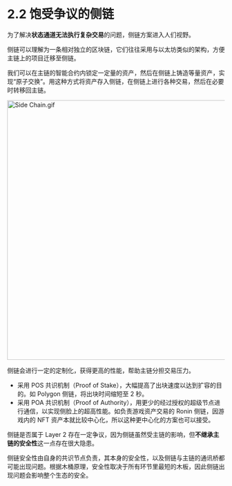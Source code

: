 # 2.2 饱受争议的侧链

为了解决**状态通道无法执行复杂交易**的问题，侧链方案进入人们视野。

侧链可以理解为一条相对独立的区块链，它们往往采用与以太坊类似的架构，方便主链上的项目迁移至侧链。

我们可以在主链的智能合约内锁定一定量的资产，然后在侧链上铸造等量资产，实现“原子交换”。用这种方式将资产存入侧链，在侧链上进行各种交易，然后在必要时转移回主链。

<img src="/assets/2.2.1.gif" width="600px" alt="Side Chain.gif" />

侧链会进行一定的定制化，获得更高的性能，帮助主链分担交易压力。

- 采用 POS 共识机制（Proof of Stake），大幅提高了出块速度以达到扩容的目的。如 Polygon 侧链，将出块时间缩短至 2 秒。
- 采用 POA 共识机制（Proof of Authority），用更少的经过授权的超级节点进行通信，以实现侧脸上的超高性能。如负责游戏资产交易的 Ronin 侧链，因游戏内的 NFT 资产本就比较中心化，所以这种更中心化的方案也可以接受。

侧链是否属于 Layer 2 存在一定争议，因为侧链虽然受主链的影响，但**不继承主链的安全性**这一点存在很大隐患。

侧链安全性由自身的共识节点负责，其本身的安全性，以及侧链与主链的通讯桥都可能出现问题。根据木桶原理，安全性取决于所有环节里最短的木板，因此侧链出现问题会影响整个生态的安全。

